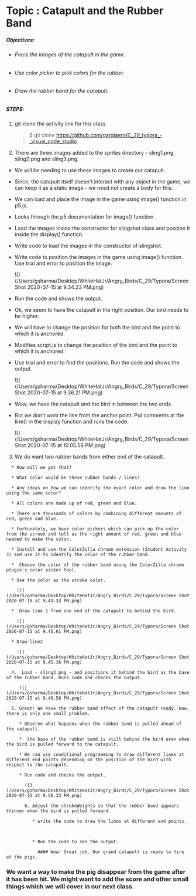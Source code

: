 # Topic : Catapult and the Rubber Band

##### Objectives:

* ###### Place the images of the catapult in the game. 

* ###### Use color picker to pick colors for the rubber. 

* ###### Draw the rubber band for the catapult.

##### STEPS:

1. git clone the activity link for this class

   > $ git clone https://github.com/gargiaero/C_29_typora_-_visual_code_studio

   

2.  There are three images added to the sprites directory - sling1.png, sling2.png and sling3.png.

   * We will be needing to use these images to create our catapult.

   * Since, the catapult itself doesn't interact with any object in the game, we can keep it as a static image - we need not create a body for this.

   * We can load and place the image in the game using image() function in p5.js.

   * Looks through the p5 documentation for image() function.

   *  Load the images inside the constructor for slingshot class and position it inside the display() function. 

   * Write code to load the images in the constructor of slingshot. 

   * Write code to position the images in the game using image() function. Use trial and error to position the image. 

     ![](/Users/gsharma/Desktop/WhiteHatJr/Angry_Birds/C_29/Typora/Screen Shot 2020-07-15 at 9.34.23 PM.png)

   * Run the code and shows the output.

   * Ok, we seem to have the catapult in the right position. Our bird needs to be higher.

   * We will have to change the position for both the bird and the point to which it is anchored. 

   * Modifies script.js to change the position of the bird and the point to which it is anchored. 

   * Use trial and error to find the positions. Run the code and shows the output.

     ![](/Users/gsharma/Desktop/WhiteHatJr/Angry_Birds/C_29/Typora/Screen Shot 2020-07-15 at 9.36.21 PM.png)

   * Wow, we have the catapult and the bird in between the two ends.

   * But we don't want the line from the anchor point. Put comments at the line() in the display function and runs the code.

     ![](/Users/gsharma/Desktop/WhiteHatJr/Angry_Birds/C_29/Typora/Screen Shot 2020-07-15 at 10.05.56 PM.png)

   3.  We do want two rubber bands from either end of the catapult. 

      * How will we get that? 

      * What color would be these rubber bands / lines?

      * Any ideas on how we can identify the exact color and draw the line using the same color? 

      * All colors are made up of red, green and blue. 

      * There are thousands of colors by combining different amounts of red, green and blue. 

      * Fortunately, we have color pickers which can pick up the color from the screen and tell us the right amount of red, green and blue needed to make the color. 

      * Install and use the ColorZilla chrome extension (Student Activity 3) and use it to identify the color of the rubber band.

      *  Choose the color of the rubber band using the ColorZilla chrome plugin's color picker tool. 

      * Use the color as the stroke color.

        ![](/Users/gsharma/Desktop/WhiteHatJr/Angry_Birds/C_29/Typora/Screen Shot 2020-07-15 at 9.43.33 PM.png)

      *  Draw line 1 from one end of the catapult to behind the bird.

        ![](/Users/gsharma/Desktop/WhiteHatJr/Angry_Birds/C_29/Typora/Screen Shot 2020-07-15 at 9.45.01 PM.png)

      * Draw line2

        ![](/Users/gsharma/Desktop/WhiteHatJr/Angry_Birds/C_29/Typora/Screen Shot 2020-07-15 at 9.45.36 PM.png)

      4.  Load - sling3.png - and positions it behind the bird as the base of the rubber band. Runs code and checks the output.

         ![](/Users/gsharma/Desktop/WhiteHatJr/Angry_Birds/C_29/Typora/Screen Shot 2020-07-15 at 9.46.58 PM.png)

      5. Great! We have the rubber band effect of the catapult ready. Now, there is only one small problem. 

         * Observe what happens when the rubber band is pulled ahead of the catapult.

         *  the base of the rubber band is still behind the bird even when the bird is pulled forward to the catapult.

         * We can use conditional programming to draw different lines at different end points depending on the position of the bird with respect to the catapult. 

         * Run code and checks the output.

           ![](/Users/gsharma/Desktop/WhiteHatJr/Angry_Birds/C_29/Typora/Screen Shot 2020-07-15 at 9.50.33 PM.png)

           6. Adjust the strokeWeights so that the rubber band appears thinner when the bird is pulled forward.

              * write the code to draw the lines at different end points.

                

              * Run the code to see the output.

                #### Wow! Great job. Our grand catapult is ready to fire at the pigs.

                

   ### We want a way to make the pig disappear from the game after it has been hit. We might want to add the score and other small things which we will cover in our next class.

   

   
